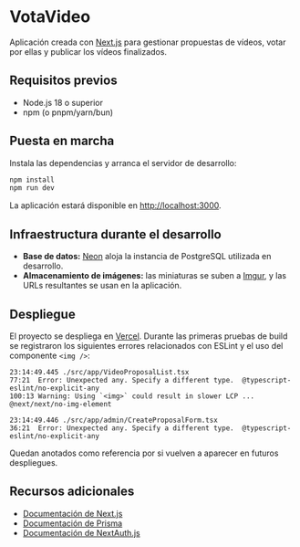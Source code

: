 # VotaVideo

Aplicación creada con [Next.js](https://nextjs.org) para gestionar propuestas de vídeos, votar por ellas y publicar los vídeos finalizados.

## Requisitos previos

- Node.js 18 o superior
- npm (o pnpm/yarn/bun)

## Puesta en marcha

Instala las dependencias y arranca el servidor de desarrollo:

```bash
npm install
npm run dev
```

La aplicación estará disponible en [http://localhost:3000](http://localhost:3000).

## Infraestructura durante el desarrollo

- **Base de datos:** [Neon](https://neon.tech/) aloja la instancia de PostgreSQL utilizada en desarrollo.
- **Almacenamiento de imágenes:** las miniaturas se suben a [Imgur](https://imgur.com/), y las URLs resultantes se usan en la aplicación.

## Despliegue

El proyecto se despliega en [Vercel](https://vercel.com/). Durante las primeras pruebas de build se registraron los siguientes errores relacionados con ESLint y el uso del componente `<img />`:

```
23:14:49.445 ./src/app/VideoProposalList.tsx
77:21  Error: Unexpected any. Specify a different type.  @typescript-eslint/no-explicit-any
100:13 Warning: Using `<img>` could result in slower LCP ...  @next/next/no-img-element

23:14:49.446 ./src/app/admin/CreateProposalForm.tsx
36:21  Error: Unexpected any. Specify a different type.  @typescript-eslint/no-explicit-any
```

Quedan anotados como referencia por si vuelven a aparecer en futuros despliegues.

## Recursos adicionales

- [Documentación de Next.js](https://nextjs.org/docs)
- [Documentación de Prisma](https://www.prisma.io/docs)
- [Documentación de NextAuth.js](https://next-auth.js.org/getting-started/introduction)
